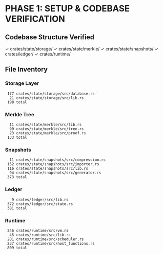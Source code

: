 # PHASE 1: SETUP & CODEBASE VERIFICATION

## Codebase Structure Verified
✓ crates/state/storage/
✓ crates/state/merkle/
✓ crates/state/snapshots/
✓ crates/ledger/
✓ crates/runtime/

## File Inventory

### Storage Layer
     177 crates/state/storage/src/database.rs
      21 crates/state/storage/src/lib.rs
     198 total

### Merkle Tree
      11 crates/state/merkle/src/lib.rs
      99 crates/state/merkle/src/tree.rs
      23 crates/state/merkle/src/proof.rs
     133 total

### Snapshots
      11 crates/state/snapshots/src/compression.rs
     152 crates/state/snapshots/src/importer.rs
     116 crates/state/snapshots/src/lib.rs
      94 crates/state/snapshots/src/generator.rs
     373 total

### Ledger
       9 crates/ledger/src/lib.rs
     372 crates/ledger/src/state.rs
     381 total

### Runtime
     246 crates/runtime/src/vm.rs
      45 crates/runtime/src/lib.rs
     281 crates/runtime/src/scheduler.rs
     237 crates/runtime/src/host_functions.rs
     809 total
